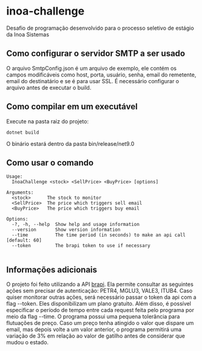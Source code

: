 # inoa-challenge
Desafio de programação desenvolvido para o processo seletivo de estágio da Inoa Sistemas

## Como configurar o servidor SMTP a ser usado

O arquivo SmtpConfig.json é um arquivo de exemplo, ele contém os campos modificáveis como host, porta, usuário, senha, email do remetente, email do destinatário e se é para usar SSL.
É necessário configurar o arquivo antes de executar o build.

## Como compilar em um executável

Execute na pasta raiz do projeto:
```console
dotnet build
```
O binário estará dentro da pasta bin/release/net9.0 

## Como usar o comando
```console
Usage:
  InoaChallenge <stock> <SellPrice> <BuyPrice> [options]

Arguments:
  <stock>      The stock to monitor
  <SellPrice>  The price which triggers sell email
  <BuyPrice>   The price which triggers buy email

Options:
  -?, -h, --help  Show help and usage information
  --version       Show version information
  --time          The time period (in seconds) to make an api call [default: 60]
  --token         The brapi token to use if necessary


```
## Informações adicionais

O projeto foi feito utilizando a API [brapi](https://brapi.dev/). Ela permite consultar as seguintes ações sem precisar de autenticação: PETR4, MGLU3, VALE3, ITUB4. Caso quiser monitorar outras ações, será necessário passar o token da api com a flag --token. Eles disponibilizam um plano gratuito. Além disso, é possível especificar o período de tempo entre cada request feita pelo programa por meio da flag --time. O programa possui uma pequena tolerância para flutuações de preço. Caso um preço tenha atingido o valor que dispare um email, mas depois volte a um valor anterior, o programa permitirá uma variação de 3% em relação ao valor de gatilho antes de considerar que mudou o estado.

